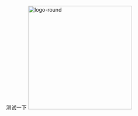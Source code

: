 测试一下
<img width="284" alt="logo-round" src="https://github.com/user-attachments/assets/91c54569-135f-41ac-beef-7fafdeff0fc6" />
